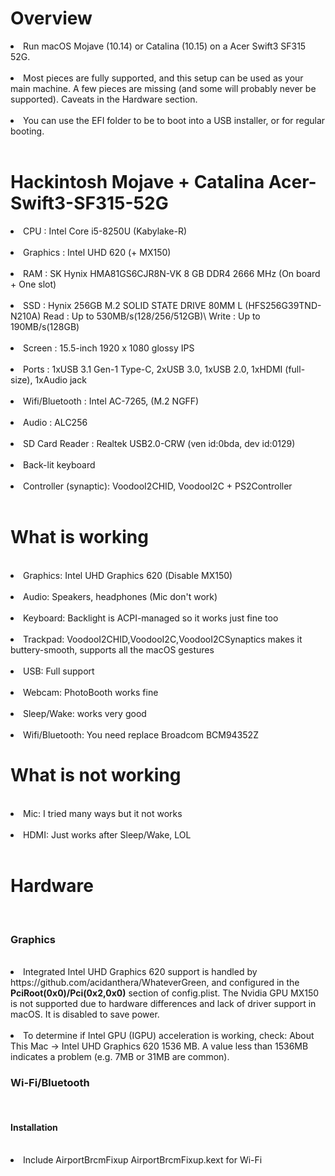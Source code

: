 <h1>Overview</h1>
<li>Run macOS Mojave (10.14) or Catalina (10.15) on a Acer Swift3 SF315 52G.</li><br>
<li>Most pieces are fully supported, and this setup can be used as your main machine. A few pieces are missing (and some will probably never be supported). Caveats in the Hardware section.</li><br>
<li>You can use the EFI folder to be to boot into a USB installer, or for regular booting.</li><br>
<h1>Hackintosh Mojave + Catalina Acer-Swift3-SF315-52G</h1>
<li>CPU : Intel Core i5-8250U (Kabylake-R)</li><br>
<li>Graphics : Intel UHD 620 (+ MX150)</li><br>
<li>RAM : SK Hynix HMA81GS6CJR8N-VK 8 GB DDR4 2666 MHz (On board + One slot)</li><br>
<li>SSD : Hynix 256GB M.2 SOLID STATE DRIVE 80MM L (HFS256G39TND-N210A) Read : Up to 530MB/s(128/256/512GB)\ Write : Up to 190MB/s(128GB)</li><br>
<li>Screen : 15.5-inch 1920 x 1080 glossy IPS</li><br>
<li>Ports : 1xUSB 3.1 Gen-1 Type-C, 2xUSB 3.0, 1xUSB 2.0, 1xHDMI (full-size), 1xAudio jack</li><br>
<li>Wifi/Bluetooth : Intel AC-7265, (M.2 NGFF)</li><br>
<li>Audio : ALC256 </li><br>
<li>SD Card Reader : Realtek USB2.0-CRW (ven id:0bda, dev id:0129)</li><br>
<li>Back-lit keyboard</li><br>
<li>Controller (synaptic): VoodooI2CHID, VoodooI2C + PS2Controller</li><br>

<h1>What is working</h1><br>
<li>Graphics: Intel UHD Graphics 620 (Disable MX150)</li><br>
<li>Audio: Speakers, headphones (Mic don't work)</li><br>
<li>Keyboard: Backlight is ACPI-managed so it works just fine too</li><br>
<li>Trackpad: VoodooI2CHID,VoodooI2C,VoodooI2CSynaptics makes it buttery-smooth, supports all the macOS gestures</li><br>
<li>USB: Full support</li><br>
<li>Webcam: PhotoBooth works fine</li><br>
<li>Sleep/Wake: works very good</li><br>
<li>Wifi/Bluetooth: You need replace Broadcom BCM94352Z </li>

<h1>What is not working</h1><br>
<li>Mic: I tried many ways but it not works</li><br>
<li>HDMI: Just works after Sleep/Wake, LOL</li><br>
<h1>Hardware</h1><br>
<h3>Graphics</h3><br>
<li>Integrated Intel UHD Graphics 620 support is handled by https://github.com/acidanthera/WhateverGreen, and configured in the <strong>PciRoot(0x0)/Pci(0x2,0x0)</strong> section of config.plist. The Nvidia GPU MX150 is not supported due to hardware differences and lack of driver support in macOS. It is disabled to save power.</li><br>
<li>To determine if Intel GPU (IGPU) acceleration is working, check: About This Mac -> Intel UHD Graphics 620
1536 MB. A value less than 1536MB indicates a problem (e.g. 7MB or 31MB are common).</li>
<h3>Wi-Fi/Bluetooth</h3><br>
<h4>Installation</h4><br>
<li>Include AirportBrcmFixup AirportBrcmFixup.kext for Wi-Fi</li><br>

